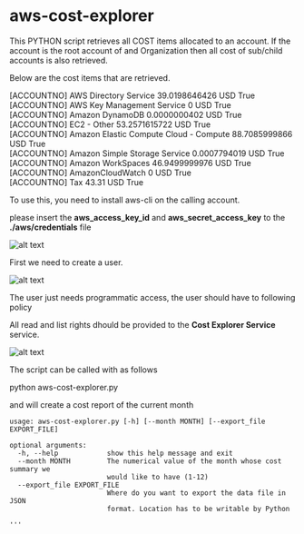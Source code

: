# aws-cost-explorer

This PYTHON script retrieves all COST items allocated to an account. If the account is the root account of and Organization then all cost of sub/child accounts is also retrieved.

Below are the cost items that are retrieved.

[ACCOUNTNO]   AWS Directory Service                    39.0198646426   USD     True<br>
[ACCOUNTNO]   AWS Key Management Service                           0   USD     True<br>
[ACCOUNTNO]   Amazon DynamoDB                           0.0000000402   USD     True<br>
[ACCOUNTNO]   EC2 - Other                              53.2571615722   USD     True<br>
[ACCOUNTNO]   Amazon Elastic Compute Cloud - Compute   88.7085999866   USD     True<br>
[ACCOUNTNO]   Amazon Simple Storage Service             0.0007794019   USD     True<br>
[ACCOUNTNO]   Amazon WorkSpaces                        46.9499999976   USD     True<br>
[ACCOUNTNO]   AmazonCloudWatch                                     0   USD     True<br>
[ACCOUNTNO]   Tax                                              43.31   USD     True

To use this, you need to install aws-cli on the calling account.

please insert the **aws_access_key_id** and **aws_secret_access_key** to the **./aws/credentials** file

![alt text](https://s3.eu-central-1.amazonaws.com/www.cahitoz.com/github/aws-cost-explorer/00.png "credentials")

 First we need to create a user. 
 
![alt text](https://s3.eu-central-1.amazonaws.com/www.cahitoz.com/github/aws-cost-explorer/01.png "New User")


The user just needs programmatic access, the user should have to following policy

All read and list rights dhould be provided to the **Cost Explorer Service** service. 

![alt text](https://s3.eu-central-1.amazonaws.com/www.cahitoz.com/github/aws-cost-explorer/02.png "User Rights Policies")

 The script can be called with as follows

python aws-cost-explorer.py

and will create a cost report of the current month

```
usage: aws-cost-explorer.py [-h] [--month MONTH] [--export_file EXPORT_FILE]

optional arguments:
  -h, --help            show this help message and exit
  --month MONTH         The numerical value of the month whose cost summary we
                        would like to have (1-12)
  --export_file EXPORT_FILE
                        Where do you want to export the data file in JSON
                        format. Location has to be writable by Python
                
'''
```
